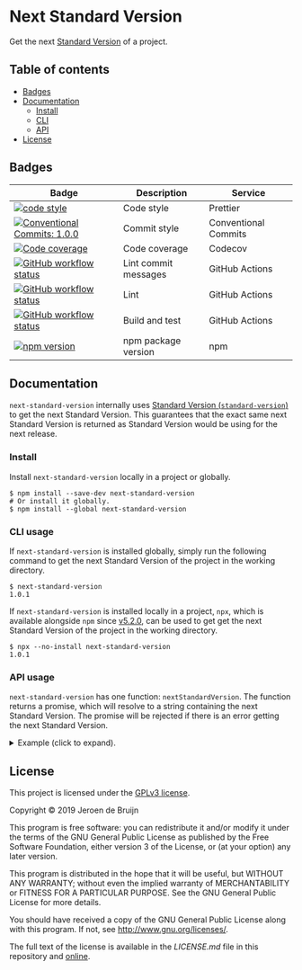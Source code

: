 # Next Standard Version

Get the next [Standard Version](https://github.com/conventional-changelog/standard-version) of a project.

## Table of contents

- [Badges](#badges)
- [Documentation](#documentation)
  - [Install](#install)
  - [CLI](#cli)
  - [API](#api)
- [License](#license)

<a name="badges"></a>

## Badges

| Badge                                                                                                                                                                                                                                          | Description          | Service              |
| ---------------------------------------------------------------------------------------------------------------------------------------------------------------------------------------------------------------------------------------------- | -------------------- | -------------------- |
| <a href="https://github.com/prettier/prettier#readme"><img alt="code style" src="https://img.shields.io/badge/code_style-prettier-ff69b4.svg?style=flat-square"></a>                                                                           | Code style           | Prettier             |
| <a href="https://conventionalcommits.org"><img alt="Conventional Commits: 1.0.0" src="https://img.shields.io/badge/Conventional%20Commits-1.0.0-yellow.svg?style=flat-square"></a>                                                             | Commit style         | Conventional Commits |
| <a href="https://codecov.io/gh/vidavidorra/next-standard-version"><img alt="Code coverage" src="https://img.shields.io/codecov/c/github/vidavidorra/next-standard-version/master?style=flat-square"></a>                                       | Code coverage        | Codecov              |
| <a href="https://github.com/vidavidorra/next-standard-version/actions"><img alt="GitHub workflow status" src="https://img.shields.io/github/workflow/status/vidavidorra/next-standard-version/Lint%20commit%20messages?style=flat-square"></a> | Lint commit messages | GitHub Actions       |
| <a href="https://github.com/vidavidorra/next-standard-version/actions"><img alt="GitHub workflow status" src="https://img.shields.io/github/workflow/status/vidavidorra/next-standard-version/Lint?style=flat-square"></a>                     | Lint                 | GitHub Actions       |
| <a href="https://github.com/vidavidorra/next-standard-version/actions"><img alt="GitHub workflow status" src="https://img.shields.io/github/workflow/status/vidavidorra/next-standard-version/Build?style=flat-square"></a>                    | Build and test       | GitHub Actions       |
| <a href="https://www.npmjs.com/package/next-standard-version"><img alt="npm version" src="https://img.shields.io/npm/v/next-standard-version.svg?style=flat-square"></a>                                                                       | npm package version  | npm                  |

<a name="documentation"></a>

## Documentation

`next-standard-version` internally uses [Standard Version (`standard-version`)](https://github.com/conventional-changelog/standard-version) to get the next Standard Version. This guarantees that the exact same next Standard Version is returned as Standard Version would be using for the next release.

<a name="install"></a>

### Install

Install `next-standard-version` locally in a project or globally.

```shell
$ npm install --save-dev next-standard-version
# Or install it globally.
$ npm install --global next-standard-version
```

<a name="cli"></a>

### CLI usage

If `next-standard-version` is installed globally, simply run the following command to get the next Standard Version of the project in the working directory.

```shell
$ next-standard-version
1.0.1
```

If `next-standard-version` is installed locally in a project, `npx`, which is available alongside `npm` since [v5.2.0](https://github.com/npm/npm/releases/tag/v5.2.0), can be used to get get the next Standard Version of the project in the working directory.

```shell
$ npx --no-install next-standard-version
1.0.1
```

<a name="api"></a>

### API usage

`next-standard-version` has one function: `nextStandardVersion`. The function returns a promise, which will resolve to a string containing the next Standard Version. The promise will be rejected if there is an error getting the next Standard Version.

<details><summary>Example (click to expand).</summary>
<p>

The example below shows how `next-standard-version` can be used in TypeScript. This example simply prints the next Standard Version to the console.

```typescript
import { nextStandardVersion } from 'next-standard-version';

nextStandardVersion()
  .then((newVersion: string) => {
    console.log(`The new version is: '${newVersion}'`);
  })
  .catch(error => console.error(error));
```

</details>

<a name="license"></a>

## License

This project is licensed under the [GPLv3 license](https://www.gnu.org/licenses/gpl.html).

Copyright © 2019 Jeroen de Bruijn

This program is free software: you can redistribute it and/or modify
it under the terms of the GNU General Public License as published by
the Free Software Foundation, either version 3 of the License, or
(at your option) any later version.

This program is distributed in the hope that it will be useful,
but WITHOUT ANY WARRANTY; without even the implied warranty of
MERCHANTABILITY or FITNESS FOR A PARTICULAR PURPOSE. See the
GNU General Public License for more details.

You should have received a copy of the GNU General Public License
along with this program. If not, see <http://www.gnu.org/licenses/>.

The full text of the license is available in the _LICENSE.md_ file in this repository and [online](https://www.gnu.org/licenses/gpl.html).
